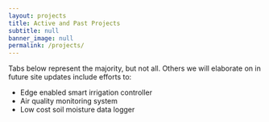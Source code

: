 ```yaml
---
layout: projects
title: Active and Past Projects
subtitle: null
banner_image: null
permalink: /projects/
---
```


<!-- Content here would show up above your list of projects -->

Tabs below represent the majority, but not all. 
Others we will elaborate on in future site updates
include efforts to:

- Edge enabled smart irrigation controller
- Air quality monitoring system
- Low cost soil moisture data logger

